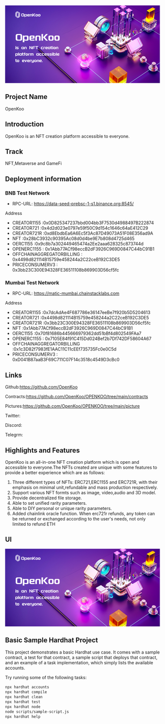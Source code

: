
![image](https://raw.githubusercontent.com/OpenKoo/OPENKOO/main/picture/PIC.png)

## Project Name

OpenKoo

## Introduction

OpenKoo is an NFT creation platform accessible to everyone.

## Track

NFT,Metaverse and GameFi

## Deployment information

### BNB Test Network
  - RPC-URL: https://data-seed-prebsc-1-s1.binance.org:8545/



Address

- CREATOR1155 :0x0D825347237bbd004bb3F7530d4988497B222874
- CREATOR721  :0x4d2d023e0797e59f50C9d154c1646c64aE412C29
- CREATOR721R :0xd8EbdbEa6A6Ec5f3Ac87D49073A51F08E356ad9A
- NFT :0x28bC3932c90395Ac08d0d4be9E7b808d4725d465
- OERC1155 :0x9c8b7a302449465474a2Ee2aaa628325c873744d
- OPENERC1155 : 0x1Abb77ACf98eccB2dF3926C969D0847C44bC91B1
- OFFCHAINAGGREGATORBILLING :  0x4498d821114B15759e458244a2C22ceB192C3DE5
- PRICECONSUMERV3 : 0x3bb23C300E94328FE36511108b869903D56cf5fc

### Mumbai Test Network
  - RPC-URL: https://matic-mumbai.chainstacklabs.com

  Address

- CREATOR1155 :0x7dcAdAe4F687786e36147eeBe7f920b5D5204613
- CREATOR721  :0x4498d821114B15759e458244a2C22ceB192C3DE5
- CREATOR721R :0x3bb23C300E94328FE36511108b869903D56cf5fc
- NFT :0x1Abb77ACf98eccB2dF3926C969D0847C44bC91B1
- OERC1155 :0x70f81686b445666979362dd51bBf4d802549FAa7
- OPENERC1155 : 0x7105E84f91C415Dd024Bef2b7Df742DF58604A67
- OFFCHAINAGGREGATORBILLING :0x1c3D82f7983fE1AAC11C11cEEf735735Fc0e0C5d
- PRICECONSUMERV3 : 0xD041B87aaB3F69C711C07F14c3518c4549D3cBc0

## Links

Github:https://github.com/OpenKoo

Contracts:https://github.com/OpenKoo/OPENKOO/tree/main/contracts

Pictures:https://github.com/OpenKoo/OPENKOO/tree/main/picture

Twitter:

Discord:

Telegrm:

## Highlights and Features

OpenKoo is an all-in-one NFT creation platform which is open and accessible to everyone.The NFTs created are unique with some features to provide a better experience which are as follows:  
1. Three different types of NFTs: ERC721,ERC1155 and ERC721R, with their emphasis on minimal unit,refundable and mass production respectively.  
2. Support various NFT formts such as image, video,audio and 3D model.  
3. Provide decentralized file storage.  
4. Able to set unified rarity parameters.  
5. Able to DIY personal or unique rarity parameters. 
6. Added chainlink oracle function. When erc721r refunds, any token can be returned or exchanged according to the user's needs, not only limited to refund ETH

## UI
![image](https://raw.githubusercontent.com/OpenKoo/OPENKOO/main/picture/PIC.png)

## Basic Sample Hardhat Project

This project demonstrates a basic Hardhat use case. It comes with a sample contract, a test for that contract, a sample script that deploys that contract, and an example of a task implementation, which simply lists the available accounts.

Try running some of the following tasks:

```shell
npx hardhat accounts
npx hardhat compile
npx hardhat clean
npx hardhat test
npx hardhat node
node scripts/sample-script.js
npx hardhat help
```
